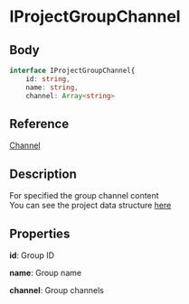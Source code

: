 # IProjectGroupChannel

## Body

```typescript
interface IProjectGroupChannel{
    id: string,
    name: string,
    channel: Array<string>
```

## Reference

[Channel](./Channel.md)

## Description

For specified the group channel content\
You can see the project data structure [here](./Project.md)

## Properties

**id**: Group ID

**name**: Group name

**channel**: Group channels